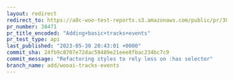 ```yaml
---
layout: redirect
redirect_to: https://a8c-woo-test-reports.s3.amazonaws.com/public/pr/38471/api/index.html
pr_number: 38471
pr_title_encoded: "Adding+basic+tracks+events"
pr_test_type: api
last_published: "2023-05-30 20:43:01 +0000"
commit_sha: 24fb9c8707e72dac59489e21eee8fbac234bc7c9
commit_message: "Refactoring styles to rely less on :has selector"
branch_name: add/wooai-tracks-events
---
```

